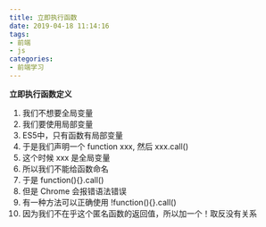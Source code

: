 ```yaml
---
title: 立即执行函数
date: 2019-04-18 11:14:16
tags:
- 前端
- js
categories: 
- 前端学习
---
```

**立即执行函数定义**
1. 我们不想要全局变量
2. 我们要使用局部变量
3. ES5中，只有函数有局部变量
4. 于是我们声明一个 function xxx, 然后 xxx.call()
5. 这个时候 xxx 是全局变量
6. 所以我们不能给函数命名
7. 于是 function(){}.call()
8. 但是 Chrome 会报错语法错误
9. 有一种方法可以正确使用 !function(){}.call()
10. 因为我们不在乎这个匿名函数的返回值，所以加一个！取反没有关系